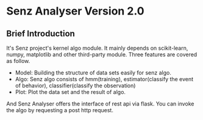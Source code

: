 Senz Analyser Version 2.0
===
Brief Introduction
---
It's Senz project's kernel algo module. It mainly depends on scikit-learn, numpy, matplotlib and other third-party module.
Three features are covered as follow.
- Model: Building the structure of data sets easily for senz algo.
- Algo:  Senz algo consists of hmm(training), estimator(classify the event of behavior), classifier(classify the observation)
- Plot:  Plot the data set and the result of algo.

And Senz Analyser offers the interface of rest api via flask. You can invoke the algo by requesting a post http request.



